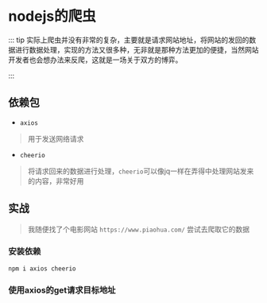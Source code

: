 # nodejs的爬虫

::: tip
实际上爬虫并没有非常的复杂，主要就是请求网站地址，将网站的发回的数据进行数据处理，实现的方法又很多种，无非就是那种方法更加的便捷，当然网站开发者也会想办法来反爬，这就是一场关于双方的博弈。

:::

## 依赖包
- `axios`
> 用于发送网络请求
- `cheerio`
> 将请求回来的数据进行处理，`cheerio`可以像jq一样在弄得中处理网站发来的内容，非常好用 


## 实战
> 我随便找了个电影网站 `https://www.piaohua.com/` 尝试去爬取它的数据

### 安装依赖
```
npm i axios cheerio
```

### 使用axios的get请求目标地址

